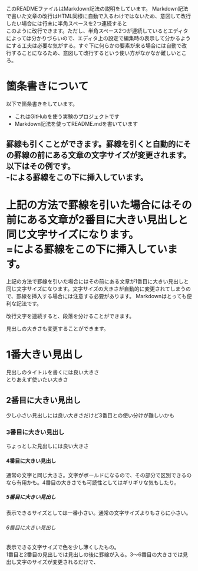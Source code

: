 このREADMEファイルはMarkdown記法の説明をしています。
Markdown記法で書いた文章の改行はHTML同様に自動で入るわけではないため、意図して改行したい場合には行末に半角スペースを2つ連続すると  
このように改行できます。ただし、半角スペース2つが連続しているとエディタによっては分かりづらいので、エディタ上の設定で編集時の表示して分かるようにする工夫は必要な気がする。すぐ下に何らかの要素が来る場合には自動で改行することになるため、意図して改行するという使い方がなかなか難しいところ。

# 箇条書きについて
以下で箇条書きをしています。
* これはGitHubを使う実験のプロジェクトです
* Markdown記法を使ってREADME.mdを書いています

罫線も引くことができます。罫線を引くと自動的にその罫線の前にある文章の文字サイズが変更されます。以下はその例です。  
-による罫線をこの下に挿入しています。
-------------------------
上記の方法で罫線を引いた場合にはその前にある文章が2番目に大きい見出しと同じ文字サイズになります。  
=による罫線をこの下に挿入しています。
=========================
上記の方法で罫線を引いた場合にはその前にある文章が1番目に大きい見出しと同じ文字サイズになります。文字サイズの大きさが自動的に変更されてしまうので、罫線を挿入する場合には注意する必要があります。
Markdownはとっても便利な記法です。

改行文字を連続すると、段落を分けることができます。

見出しの大きさも変更することができます。
# 1番大きい見出し
見出しのタイトルを書くには良い大きさ  
とりあえず使いたい大きさ
## 2番目に大きい見出し
少し小さい見出しには良い大きさだけど3番目との使い分けが難しいかも
### 3番目に大きい見出し
ちょっとした見出しには良い大きさ
#### 4番目に大きい見出し
通常の文字と同じ大きさ。文字がボールドになるので、その部分で区別できるのなら有用かも。4番目の大きさでも可読性としてはギリギリな気もしたり。
##### 5番目に大きい見出し
表示できるサイズとしては一番小さい。通常の文字サイズよりもさらに小さい。
###### 6番目に大きい見出し
表示できる文字サイズで色を少し薄くしたもの。  
1番目と2番目の見出しでは見出しの後に罫線が入る。3〜6番目の大きさでは見出し文字のサイズが変更されるだけで、
